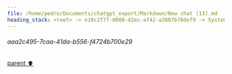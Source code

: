 ```yaml
---
file: /home/pedro/Documents/chatgpt_export/Markdown/New chat (13).md
heading_stack: <root> -> e10c2f77-8080-42ec-af42-a3887b76def9 -> System -> 83d65b0b-2baa-449b-b718-d2b8cc114684 -> System -> aaa2bcea-4758-4eec-8700-5edd0f828f38 -> User -> Goals: -> C Code: -> Python CFFI Code: -> Testing: -> a9dd4a4e-dd38-41a0-8a1c-7cd1ec1322d7 -> Assistant -> aaa2c495-7caa-41da-b556-f4724b700e29
---
```

###### aaa2c495-7caa-41da-b556-f4724b700e29
[parent ⬆️](#a9dd4a4e-dd38-41a0-8a1c-7cd1ec1322d7)
